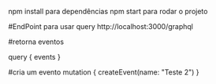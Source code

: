 npm install para dependências
npm start para rodar o projeto


#EndPoint para usar query
http://localhost:3000/graphql

#retorna eventos

query {
  events
}

#cria um evento
mutation {
  createEvent(name: "Teste 2")
}